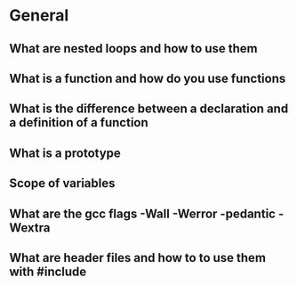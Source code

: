 # General
## What are nested loops and how to use them
## What is a function and how do you use functions
## What is the difference between a declaration and a definition of a function
## What is a prototype
## Scope of variables
## What are the gcc flags -Wall -Werror -pedantic -Wextra
## What are header files and how to to use them with #include
